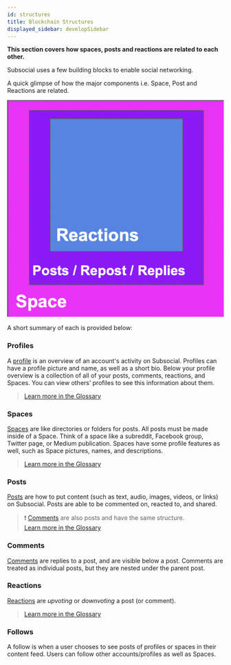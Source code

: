 ```yaml
---
id: structures
title: Blockchain Structures
displayed_sidebar: developSidebar
---
```

**This section covers how spaces, posts and reactions are related to each other.**

Subsocial uses a few building blocks to enable social networking. 

A quick glimpse of how the major components i.e. Space, Post and Reactions are related.

![Space-Post-Reaction Relation](../../../static/img/space-post-reaction.png)

A short summary of each is provided below:

### Profiles
A [profile](https://docs.subsocial.network/js-docs/js-sdk/interfaces/interfaces.profile.html) is an overview of an account's activity on Subsocial.
Profiles can have a profile picture and name, as well as a short bio. 
Below your profile overview is a collection of all of your posts, comments, reactions, and Spaces. You can view others’ profiles to see this information about them.

> [Learn more in the Glossary](/docs/basics/glossary/overview#profile)

### Spaces
[Spaces](https://docs.subsocial.network/js-docs/js-sdk/interfaces/interfaces.space.html) are like directories or folders for posts.
All posts must be made inside of a Space. Think of a space like a subreddit, Facebook group, Twitter page, or Medium publication. 
Spaces have some profile features as well, such as Space pictures, names, and descriptions.

> [Learn more in the Glossary](/docs/basics/glossary/overview#spaces)

### Posts
[Posts](https://docs.subsocial.network/js-docs/js-sdk/interfaces/interfaces.post.html) 
are how to put content (such as text, audio, images, videos, or links) on Subsocial.
Posts are able to be commented on, reacted to, and shared.

> :exclamation: [Comments](https://docs.subsocial.network/js-docs/js-sdk/interfaces/interfaces.comment.html) are also posts and have the same structure.  
> [Learn more in the Glossary](/docs/basics/glossary/overview#posts)

### Comments
[Comments](https://docs.subsocial.network/js-docs/js-sdk/interfaces/interfaces.comment.html) are replies to a post, and are visible below a post.
Comments are treated as individual posts, but they are nested under the parent post.

### Reactions
[Reactions](https://docs.subsocial.network/js-docs/js-sdk/interfaces/interfaces.reaction.html) are *upvoting* or *downvoting* a post (or comment).

> [Learn more in the Glossary](/docs/basics/glossary/overview#upvotes)

### Follows
A follow is when a user chooses to see posts of profiles or spaces in their content feed.
Users can follow other accounts/profiles as well as Spaces.
